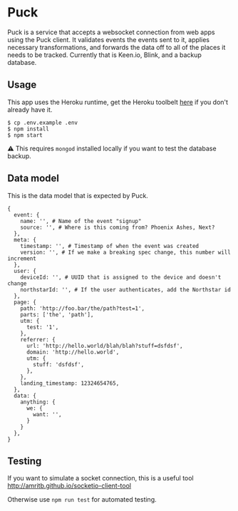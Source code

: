 # Puck

Puck is a service that accepts a websocket connection from web apps using the Puck client. It validates events the events sent to it, applies necessary transformations, and forwards the data off to all of the places it needs to be tracked. Currently that is Keen.io, Blink, and a backup database.

## Usage

This app uses the Heroku runtime, get the Heroku toolbelt [here](https://devcenter.heroku.com/articles/heroku-cli#macos) if you don't already have it.

```
$ cp .env.example .env
$ npm install
$ npm start
```

:warning: This requires `mongod` installed locally if you want to test the database backup.

## Data model

This is the data model that is expected by Puck.

```
{
  event: {
    name: '', # Name of the event "signup"
    source: '', # Where is this coming from? Phoenix Ashes, Next?
  },
  meta: {
    timestamp: '', # Timestamp of when the event was created
    version: '', # If we make a breaking spec change, this number will increment
  },
  user: {
    deviceId: '', # UUID that is assigned to the device and doesn't change
    northstarId: '', # If the user authenticates, add the Northstar id
  },
  page: {
    path: 'http://foo.bar/the/path?test=1',
    parts: ['the', 'path'],
    utm: {
      test: '1',
    },
    referrer: {
      url: 'http://hello.world/blah/blah?stuff=dsfdsf',
      domain: 'http://hello.world',
      utm: {
        stuff: 'dsfdsf',
      },
    },
    landing_timestamp: 12324654765,
  },
  data: {
    anything: {
      we: {
        want: '',
      }
    }
  },
}
```

## Testing

If you want to simulate a socket connection, this is a useful tool
http://amritb.github.io/socketio-client-tool

Otherwise use `npm run test` for automated testing.
